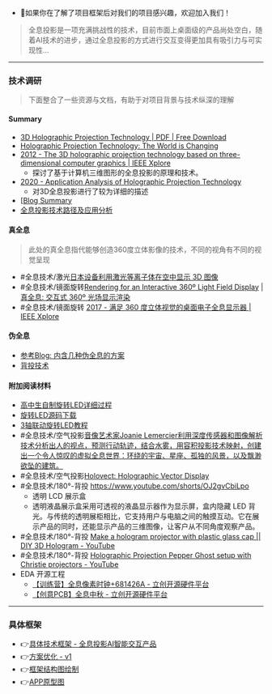 - 🚀如果你在了解了项目框架后对我们的项目感兴趣，欢迎加入我们！
> 全息投影是一项充满挑战性的技术，目前市面上桌面级的产品尚处空白，随着AI技术的进步，通过全息投影的方式进行交互变得更加具有吸引力与可实现性...

---
### 技术调研
> 下面整合了一些资源与文档，有助于对项目背景与技术纵深的理解

#### Summary
- [3D Holographic Projection Technology | PDF | Free Download](https://www.slideshare.net/slideshow/3d-holographic-projection-technology-55402572/55402572)
- [Holographic Projection Technology: The World is Changing](https://arxiv.org/pdf/1006.0846)
- [2012 - The 3D holographic projection technology based on three-dimensional computer graphics | IEEE Xplore](https://ieeexplore.ieee.org/document/6376651)
	- 探讨了基于计算机三维图形的全息投影的原理和技术。
- [2020 - Application Analysis of Holographic Projection Technology](https://www.google.com/url?sa=i&url=https%3A%2F%2Fwww.atlantis-press.com%2Farticle%2F125949413.pdf&psig=AOvVaw2cI1hRINxEZO8fqAI_gbss&ust=1733210836241000&source=images&cd=vfe&opi=89978449&ved=0CAYQrpoMahcKEwiAzYHSx4iKAxUAAAAAHQAAAAAQBA)
	- 对3D全息投影进行了较为详细的描述
- [[Blog Summary](调研/Blog%20Summary.md)
- [全息投影技术路径及应用分析](调研/全息投影技术路径及应用分析.md)

#### 真全息
> 此处的真全息指代能够创造360度立体影像的技术，不同的视角有不同的视觉呈现
- #全息技术/激光[日本设备利用激光等离子体在空中显示 3D 图像](https://phys.org/news/2006-02-japanese-device-laser-plasma-3d.html#google_vignette)
- #全息技术/镜面旋转[Rendering for an Interactive 360º Light Field Display](https://vgl.ict.usc.edu/Research/3DDisplay/) | [真全息: 交互式 360º 光场显示渲染](调研/真全息.md#交互式%20360º%20光场显示渲染)
- #全息技术/镜面旋转 [2017 - 满足 360 度立体视觉的桌面电子全息显示器 | IEEE Xplore](https://ieeexplore.ieee.org/document/8251898)

#### 伪全息
- [参考Blog: 内含几种伪全息的方案](调研/Blog%20Summary.md) 
- [背投技术](调研/背投技术.md)

#### 附加阅读材料
- [高中生自制旋转LED详细过程](http://www.51hei.com/bbs/dpj-25231-1.html)
- [旋转LED源码下载](http://www.51hei.com/f/POVLED.zip)
- [3轴联动旋转LED教程](http://tieba.baidu.com/p/2655715976)
- #全息技术/空气投影[音像艺术家Joanie Lemercier利用深度传感器和图像解析技术分析出人的视点，预测行动轨迹，结合水雾，用容积投影技术映射，创建出一个令人惊叹的虚拟全息世界：环绕的宇宙、星座、孤独的风景，以及飘渺欲坠的建筑。](https://weibo.com/6094846964/FbeBkmtIn?type=comment)
- #全息技术/空气投影[Holovect: Holographic Vector Display](https://www.kickstarter.com/projects/2029950924/holovect-holographic-vector-display?ref=profile_created)
- #全息技术/180°-背投 https://www.youtube.com/shorts/OJ2gvCbiLpo
	- 透明 LCD 展示盒
	- 透明液晶展示盒采用可透视的液晶显示器作为显示屏，盒内隐藏 LED 背光。与传统的透明展柜相比，它支持用户与电脑之间的触摸互动。它在展示产品的同时，还能显示产品的三维图像，让客户从不同角度观察产品。
- #全息技术/180°-背投 [Make a hologram projector with plastic glass cap || DIY 3D Hologram - YouTube](https://www.youtube.com/watch?v=UnOo895VMOA)
- #全息技术/180°-背投 [Holographic Projection Pepper Ghost setup with Christie projectors - YouTube](https://www.youtube.com/watch?v=r27wrQOgawo)
- EDA 开源工程
	- [【训练营】全息像素时钟+681426A - 立创开源硬件平台](https://oshwhub.com/buerchen/quan-xi-xiang-su-shi-zhong)
	- [【创意PCB】全息中秋 - 立创开源硬件平台](https://oshwhub.com/SunBowen/quan-xi-zhong-qiu)

---
### 具体框架

- 👉[具体技术框架 - 全息投影AI智能交互产品](具体技术框架%20-%20全息投影AI智能交互产品.md)
- 👉[方案优化 - v1](方案优化%20-%20v1.md)
- 👉[框架结构图绘制](框架结构图绘制.md)
- 👉[APP原型图](APP原型图.md)
